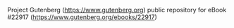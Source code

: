 Project Gutenberg (https://www.gutenberg.org) public repository for eBook #22917 (https://www.gutenberg.org/ebooks/22917)
